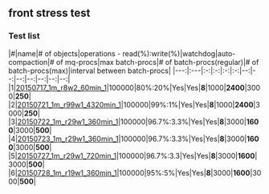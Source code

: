 ## front stress test
### Test list

|#|name|# of objects|operations - read(%):write(%)|watchdog|auto-compaction|# of mq-procs|max batch-procs|# of batch-procs(regular)|# of batch-procs(max)|interval between batch-procs|
|---:|:---|:-:|:-:|:-:|:-:|--:|--:|--:|--:|--:|--:|--:|  
|1|[20150717_1m_r8w2_60min_1](20150717_1m_r8w2_60min_1)|100000|80%:20%|Yes|Yes|**8**|1000|**2400**|3000|**250**|
|2|[20150721_1m_r99w1_4320min_1](20150721_1m_r99w1_4320min_1)|100000|99%:1%|Yes|Yes|**8**|1000|**2400**|3000|**250**|
|3|[20150722_1m_r29w1_360min_1](20150722_1m_r29w1_360min_1)|100000|96.7%:3.3%|Yes|Yes|**8**|3000|**1600**|3000|**500**|
|4|[20150723_1m_r29w1_360min_1](20150723_1m_r29w1_360min_1)|100000|96.7%:3.3%|Yes|Yes|**8**|3000|**1600**|3000|**500**|
|5|[20150727_1m_r29w1_720min_1](20150727_1m_r29w1_720min_1)|100000|96.7%:3.3|Yes|Yes|**8**|3000|**1600**|3000|**500**|
|6|[20150728_1m_r19w1_360min_1](20150728_1m_r19w1_360min_1)|100000|95%:5%|Yes|Yes|**8**|3000|**1600**|3000|**500**|
